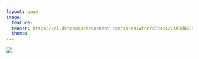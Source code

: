 ```yaml
---
layout: page
image:
  feature:
  teaser: https://dl.dropboxusercontent.com/sh/ea1wtnz7z734o12/AABdBZEsOBOuUd-0jxU0AAOca/luontokuvat/syksy/DSC14447-245px.jpg
  thumb:
---
```


[![](https://dl.dropboxusercontent.com/sh/ea1wtnz7z734o12/AADlufA-B71ymIgQmYtgU2M0a/luontokuvat/syksy/DSC14447-800px.jpg)](https://dl.dropboxusercontent.com/sh/ea1wtnz7z734o12/AAA-adG_zOqvryAH20nzS8rqa/luontokuvat/syksy/DSC14447.jpg)
